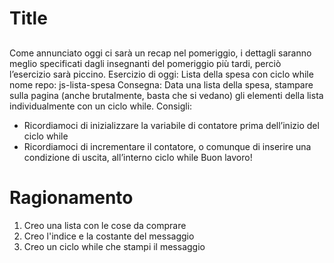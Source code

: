 Title
===
##
Come annunciato oggi ci sarà un recap nel pomeriggio, i dettagli saranno meglio specificati dagli insegnanti del pomeriggio più tardi, perciò l’esercizio sarà piccino.
Esercizio di oggi: Lista della spesa con ciclo while
nome repo: js-lista-spesa
Consegna:
Data una lista della spesa, stampare sulla pagina (anche brutalmente, basta che si vedano) gli elementi della lista individualmente con un ciclo while.
Consigli:
- Ricordiamoci di inizializzare la variabile di contatore prima dell’inizio del ciclo while
- Ricordiamoci di incrementare il contatore, o comunque di inserire una condizione di uscita, all’interno ciclo while
Buon lavoro!

Ragionamento
===
1. Creo una lista con le cose da comprare
2. Creo l'indice e la costante del messaggio
3. Creo un ciclo while che stampi il messaggio

##